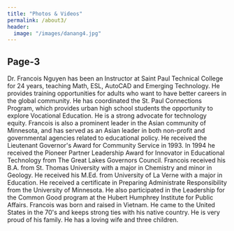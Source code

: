 ```yaml
---
title: "Photos & Videos"
permalink: /about3/
header:
  image: "/images/danang4.jpg"
---
```

## Page-3
Dr. Francois Nguyen has been an Instructor at Saint Paul Technical College for 24 years, teaching Math, ESL, AutoCAD and Emerging Technology. He provides training opportunities for adults who want to have better careers in the global community. He has coordinated the St. Paul Connections Program, which provides urban high school students the opportunity to explore Vocational Education. He is a strong advocate for technology equity. Francois is also a prominent leader in the Asian community of Minnesota, and has served as an Asian leader in both non-profit and governmental agencies related to educational policy. He received the Lieutenant Governor's Award for Community Service in 1993. 
In 1994 he received the Pioneer Partner Leadership Award for Innovator in Educational Technology from The Great Lakes Governors Council. 
Francois received his B.A. from St. Thomas University with a major in Chemistry and minor in Geology. He received his M.Ed. from University of La Verne with a major in Education. He received a certificate in Preparing Administrate Responsibility from the University of Minnesota. He also participated in the Leadership for the Common Good program at the Hubert Humphrey Institute for Public Affairs. 
Francois was born and raised in Vietnam. He came to the United States in the 70's and keeps strong ties with his native country. He is very proud of his family. He has a loving wife and three children.
